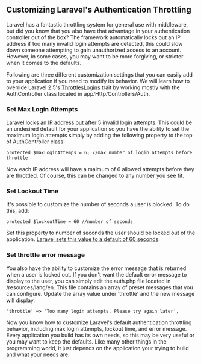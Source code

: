 ## Customizing Laravel's Authentication Throttling

Laravel has a fantastic throttling system for general use with middleware, but did you know that you also have that advantage in your authentication controller out of the box? The framework automatically locks out an IP address if too many invalid login attempts are detected, this could slow down someone attempting to gain unauthorized access to an account. However, in some cases, you may want to be more forgiving, or stricter when it comes to the defaults.

Following are three different customization settings that you can easily add to your application if you need to modify its behavior. We will learn how to override Laravel 2.5's [ThrottlesLogins](https://github.com/laravel/framework/blob/5.2/src/Illuminate/Foundation/Auth/ThrottlesLogins.php) trait by working mostly with the AuthController class located in app/Http/Controllers/Auth.

### Set Max Login Attempts
Laravel [locks an IP address out](https://github.com/laravel/framework/blob/5.2/src/Illuminate/Foundation/Auth/ThrottlesLogins.php#L120-L128) after 5 invalid login attempts.  This could be an undesired default for your application so you have the ability to set the maximum login attempts simply by adding the following property to the top of AuthController class:
```
protected $maxLoginAttemps = 6; //max number of login attempts before throttle
```
Now each IP address will have a maimum of 6 allowed attempts before they are throttled.  Of course, this can be changed to any number you see fit.

### Set Lockout Time
It's possible to customize the number of seconds a user is blocked. To do this, add:
```
protected $lockoutTime = 60 //number of seconds
```
Set this property to number of seconds the user should be locked out of the application.  [Laravel sets this value to a default of 60 seconds](https://github.com/laravel/framework/blob/5.2/src/Illuminate/Foundation/Auth/ThrottlesLogins.php#L130-L138).

### Set throttle error message
You also have the ability to customize the error message that is returned when a user is locked out. If you don't want the default error message to display to the user,  you can simply edit the auth.php file located in /resources/lang/en. This file contains an array of preset messages that you can configure. Update the array value under 'throttle' and the new message will display.
```
'throttle' => 'Too many login attempts. Please try again later',
```

Now you know how to customize Laravel's default authentication throttling behavior, including max login attempts, lockout time, and error message. Every application you build has its own needs, so this may be very useful or you may want to keep the defaults. Like many other things in the programming world, it just depends on the application your trying to build and what your needs are.
